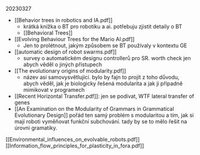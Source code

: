 20230327
* [[Behavior trees in robotics and IA.pdf]]
	* krátká knížka o BT pro robotiku a ai. potřebuju zjistit detaily o BT
	* [[Behavioral Trees]]
* [[Evolving Behaviour Trees for the Mario AI.pdf]]
	*  Jen to prolétnout, jakým způsobem se BT používaly v kontextu GE
* [[automatic design of robot swarms.pdf]]
	* survey o automatickém designu controllerů pro SR. worth check jen abych věděl o jiných přístupech
* [[The evolutionary origins of modularity.pdf]]
	* název asi samovysvětlující. bylo by fajn to projít z toho důvodu, abych věděl, jak je biologicky řešená modularita a jak ji případně mimikovat v programech
* [[Recent Horizontal Transfer.pdf]]: jen se podívat, WTF lateral transfer of genes
* [[An Examination on the Modularity of Grammars in Grammatical Evolutionary Design]] pořád ten samý problém s modularitou a tím, jak si mají roboti vyměňovat funkční subchování. tady by se to mělo řešit na úrovni gramatiky.






[[Environmental_influences_on_evolvable_robots.pdf]]
[[Information_flow_principles_for_plasticity_in_fora.pdf]]